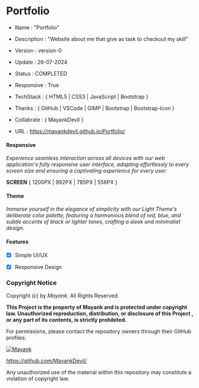 
# Portfolio

- Name : "Portfolio"

- Description : "Website about me that give as task to checkout my skill"

- Version : version-0

- Update : 26-07-2024

- Status : COMPLETED

- Responsive : True

- TechStack : { HTML5 | CSS3 | JavaScript | Bootstrap }

- Thanks : { GitHub | VSCode | GIMP | Bootstrap | Bootstrap-Icon }

- Collabrate : { MayankDevil }

- URL : https://mayankdevil.github.io/Portfolio/

#### Responsive

_Experience seamless interaction across all devices with our web application's fully responsive user interface, adapting effortlessly to every screen size and ensuring a captivating experience for every user._

  **SCREEN** { 1200PX | 992PX | 785PX | 556PX }

#### Theme

_Immerse yourself in the elegance of simplicity with our Light Theme's deliberate color palette, featuring a harmonious blend of red, blue, and subtle accents of black or lighter tones, crafting a sleek and minimalist design._

#### Features

 - [x] Simple UI/UX
 
 - [x] Responsive Design

### Copyright Notice

Copyright (c) by _Mayank_. All Rights Reserved.

__This Project is the property of Mayank and is protected under copyright law. Unauthorized reproduction, distribution, or disclosure of this Project , or any part of its contents, is strictly prohibited.__

For permissions, please contact the repository owners through their GitHub profiles:

[![Mayank](https://img.shields.io/badge/MayankDevil-000000?style=for-the-badge&logo=github&logoColor=white)](https://mayankdevil.github.io/MayankDevil/)

https://github.com/MayankDevil/

Any unauthorized use of the material within this repository may constitute a violation of copyright law.


